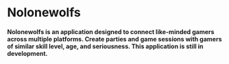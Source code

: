 # Nolonewolfs

#### Nolonewolfs is an application designed to connect like-minded gamers across multiple platforms. Create parties and game sessions with gamers of similar skill level, age, and seriousness. This application is still in development. 
